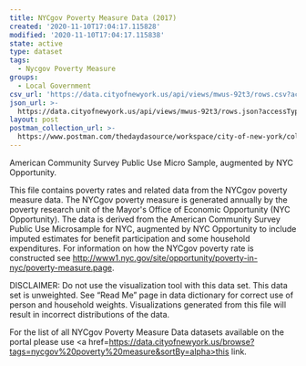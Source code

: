```yaml
---
title: NYCgov Poverty Measure Data (2017)
created: '2020-11-10T17:04:17.115828'
modified: '2020-11-10T17:04:17.115838'
state: active
type: dataset
tags:
  - Nycgov Poverty Measure
groups:
  - Local Government
csv_url: 'https://data.cityofnewyork.us/api/views/mwus-92t3/rows.csv?accessType=DOWNLOAD'
json_url: >-
  https://data.cityofnewyork.us/api/views/mwus-92t3/rows.json?accessType=DOWNLOAD
layout: post
postman_collection_url: >-
  https://www.postman.com/thedaydasource/workspace/city-of-new-york/collection/15909983-59e15556-ebb8-4d40-9b87-4ee827ec3a94
---
```

American Community Survey Public Use Micro Sample, augmented by NYC Opportunity.

This file contains poverty rates and related data from the NYCgov poverty measure data. The NYCgov poverty measure is generated annually by the poverty research unit of the Mayor's Office of Economic Opportunity (NYC Opportunity). The data is derived from the American Community Survey Public Use Microsample for NYC, augmented by NYC Opportunity to include imputed estimates for benefit participation and some household expenditures. For information on how the NYCgov poverty rate is constructed see http://www1.nyc.gov/site/opportunity/poverty-in-nyc/poverty-measure.page.

DISCLAIMER: Do not use the visualization tool with this data set. This data set is unweighted. See “Read Me” page in data dictionary for correct use of person and household weights. Visualizations generated from this file will result in incorrect distributions of the data.

For the list of all NYCgov Poverty Measure Data datasets available on the portal please use <a href=https://data.cityofnewyork.us/browse?tags=nycgov%20poverty%20measure&sortBy=alpha>this link.</a>

